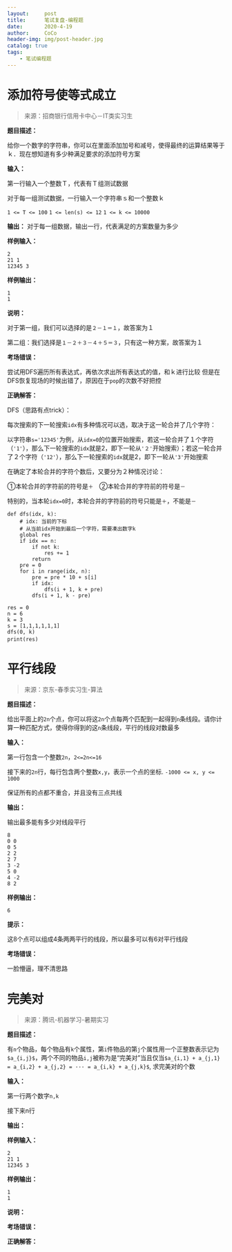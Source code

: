 ```yaml
---
layout:     post
title:      笔试复盘-编程题
date:       2020-4-19
author:     CoCo
header-img: img/post-header.jpg
catalog: true
tags:
    - 笔试编程题
---
```


<script type="text/javascript" src="http://cdn.mathjax.org/mathjax/latest/MathJax.js?config=default"></script>

# 添加符号使等式成立
> 来源：招商银行信用卡中心－IT类实习生

**题目描述：**

给你一个数字的字符串，你可以在里面添加加号和减号，使得最终的运算结果等于ｋ．现在想知道有多少种满足要求的添加符号方案

**输入：**

第一行输入一个整数Ｔ，代表有Ｔ组测试数据

对于每一组测试数据，一行输入一个字符串ｓ和一个整数ｋ

`1 <= T <= 100`  `1 <= len(s) <= 12`  `1 <= k <= 10000`

**输出：**
对于每一组数据，输出一行，代表满足的方案数量为多少

**样例输入：**
```
2
21 1
12345 3
```
**样例输出：**
```
1
1
```
**说明：**

对于第一组，我们可以选择的是`２－１＝１`，故答案为１

第二组：我们选择是`１－２＋３－４＋５＝３`，只有这一种方案，故答案为１

**考场错误：**

尝试用DFS遍历所有表达式，再依次求出所有表达式的值，和ｋ进行比较
但是在DFS恢复现场的时候出错了，原因在于`pop`的次数不好把控

**正确解答：**

DFS（思路有点trick）：

每次搜索的下一轮搜索`idx`有多种情况可以选，取决于这一轮合并了几个字符：

以字符串`s='12345'`为例，从`idx=0`的位置开始搜索，若这一轮合并了１个字符（`'1'`），那么下一轮搜索的`idx`就是2，即下一轮从`'２'`开始搜索）；若这一轮合并了２个字符（`'12'`），那么下一轮搜索的`idx`就是2，即下一轮从`'3'`开始搜索

在确定了本轮合并的字符个数后，又要分为２种情况讨论：

①本轮合并的字符前的符号是`＋`　②本轮合并的字符前的符号是`－`

特别的，当本轮`idx=0`时，本轮合并的字符前的符号只能是`＋`，不能是`－`
```
def dfs(idx, k):
    # idx: 当前的下标
    # 从当前idx开始到最后一个字符，需要凑出数字k
    global res
    if idx == n:
        if not k:
            res += 1
        return
    pre = 0
    for i in range(idx, n): 
        pre = pre * 10 + s[i]
        if idx:
            dfs(i + 1, k + pre)
        dfs(i + 1, k - pre)

res = 0
n = 6
k = 3
s = [1,1,1,1,1,1]
dfs(0, k)
print(res)　　
```


# 平行线段
> 来源：京东-春季实习生-算法

**题目描述：**

给出平面上的`2n`个点，你可以将这`2n`个点每两个匹配到一起得到`n`条线段。请你计算一种匹配方式，使得你得到的这`n`条线段，平行的线段对数最多

**输入：**

第一行包含一个整数`2n`，`2<=2n<=16`

接下来的`2n`行，每行包含两个整数`x,y`，表示一个点的坐标.  `-1000 <= x, y <= 1000`

保证所有的点都不重合，并且没有三点共线

**输出：**

输出最多能有多少对线段平行
```
8
0 0
0 5 
2 2
2 7
3 -2
5 0
4 -2
8 2
```

**样例输出：**
```
6
```
**提示：**

这8个点可以组成4条两两平行的线段，所以最多可以有6对平行线段

**考场错误：**

一脸懵逼，理不清思路

# 完美对
> 来源：腾讯-机器学习-暑期实习

**题目描述：**

有`n`个物品，每个物品有`k`个属性，第`i`件物品的第`j`个属性用一个正整数表示记为`$a_{i,j}$`，两个不同的物品`i,j`被称为是“完美对”当且仅当`$a_{i,1} + a_{j,1} = a_{i,2} + a_{j,2} = ··· = a_{i,k} + a_{j,k}$`, 求完美对的个数

**输入：**

第一行两个数字`n,k`

接下来n行

**输出：**


**样例输入：**
```
2
21 1
12345 3
```
**样例输出：**
```
1
1
```
**说明：**



**考场错误：**



**正确解答：**


